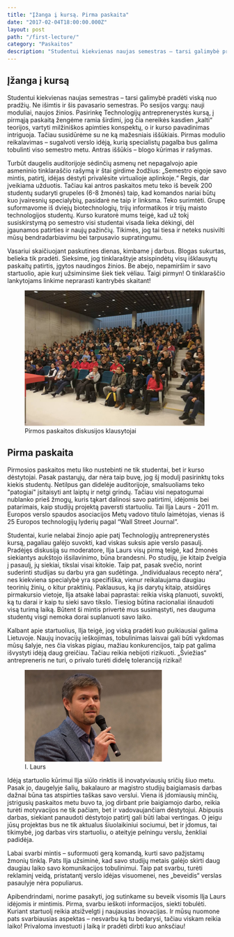 ```yaml
---
title: "Įžanga į kursą. Pirma paskaita"
date: "2017-02-04T18:00:00.000Z"
layout: post
path: "/first-lecture/"
category: "Paskaitos"
description: "Studentui kiekvienas naujas semestras – tarsi galimybė pradėti viską nuo pradžių. Ne išimtis ir šis pavasario semestras. Po sesijos vargų: nauji moduliai, naujos žinios. Pasirinkę Technologijų antreprenerystės kursą, į pirmąją paskaitą žengėme ramia širdimi, jog čia nereikės kasdien „kalti“ teorijos, vartyti milžiniškos apimties konspektų, o ir kurso pavadinimas intriguoja. Tačiau susidūrėme su ne ką mažesniais iššūkiais..."
---
```


## Įžanga į kursą

Studentui kiekvienas naujas semestras – tarsi galimybė pradėti viską nuo pradžių. Ne išimtis ir šis pavasario semestras. Po sesijos vargų: nauji moduliai, naujos žinios. Pasirinkę Technologijų antreprenerystės kursą, į pirmąją paskaitą žengėme ramia širdimi, jog čia nereikės kasdien „kalti“ teorijos, vartyti milžiniškos apimties konspektų, o ir kurso pavadinimas intriguoja. Tačiau susidūrėme su ne ką  mažesniais iššūkiais. Pirmas modulio reikalavimas – sugalvoti verslo idėją, kurią specialistų pagalba bus galima tobulinti viso semestro metu. Antras iššūkis – blogo kūrimas ir rašymas.

Turbūt daugelis auditorijoje sėdinčių asmenų net nepagalvojo apie asmeninio tinklaraščio rašymą ir štai girdime žodžius: „Semestro eigoje savo mintis, patirtį, idėjas dėstyti privalėsite virtualioje aplinkoje.“ Regis, dar įveikiama užduotis. Tačiau kai antros paskaitos metu teko iš beveik 200 studentų sudaryti grupeles (6-8 žmonės) taip, kad komandos nariai būtų kuo įvairesnių specialybių, pasidarė ne taip ir linksma. Teko surimtėti. Grupę suformavome iš dviejų biotechnologių, trijų informatikos ir trijų maisto technologijos studentų. Kurso kuratorė mums teigė, kad už tokį susiskirstymą po semestro visi studentai visada lieka dėkingi, dėl įgaunamos patirties ir naujų pažinčių. Tikimės, jog tai tiesa ir neteks nusivilti mūsų bendradarbiavimu bei tarpusavio supratingumu. 
         
Vasariui skaičiuojant paskutines dienas, kimbame į darbus. Blogas sukurtas, belieka tik pradėti. Sieksime, jog tinklaraštyje atsispindėtų visų išklausytų paskaitų patirtis, įgytos naudingos žinios. Be abejo, nepamiršim ir savo startuolio, apie kurį užsiminsime šiek tiek vėliau. Taigi pirmyn! O tinklaraščio lankytojams linkime neprarasti kantrybės skaitant!

<figure class="floatRight">
	<img style="height: 310px;" src="./students.jpg" alt="students">
	<figcaption>Pirmos paskaitos diskusijos klausytojai</figcaption>
</figure>

## Pirma paskaita

Pirmosios paskaitos metu liko nustebinti ne tik studentai, bet ir kurso dėstytojai. Pasak pastarųjų, dar nėra taip buvę, jog šį modulį pasirinktų toks kiekis studentų. Netilpus gan didelėje auditorijoje, smalsuoliams teko "patogiai" įsitaisyti ant laiptų ir netgi grindų. Tačiau visi nepatogumai nublanko prieš žmogų, kuris tąkart dalinosi savo patirtimi, idėjomis bei patarimais, kaip studijų projektą paversti startuoliu. Tai Ilja Laurs - 2011 m. Europos verslo spaudos asociacijos Metų vadovo titulo laimėtojas, vienas iš 25 Europos technologijų lyderių pagal “Wall Street Journal”. 

Studentai, kurie nelabai žinojo apie patį Technologijų antreprenerystės kursą, pagaliau galėjo suvokti, kad viskas suksis apie verslo pasaulį. Pradėjęs diskusiją su moderatore, Ilja Laurs visų pirmą teigė, kad žmonės siekiantys aukštojo išsilavinimo, būna brandesni. Po studijų, jie kitaip žvelgia į pasaulį, jų siekiai, tikslai visai kitokie. Taip pat, pasak svečio, norint suderinti studijas su darbu yra gan sudėtinga. „Individualaus recepto nėra“, nes kiekviena specialybė yra specifiška, vienur reikalaujama daugiau teorinių žinių, o kitur praktinių. Paklausus, ką jis darytų kitaip, atsidūręs pirmakursio vietoje, Ilja atsakė labai paprastai: reikia viską planuoti, suvokti, ką tu darai ir kaip tu sieki savo tikslo. Tiesiog būtina racionaliai išnaudoti visą turimą laiką.
Būtent ši mintis privertė mus susimąstyti, nes dauguma studentų visgi nemoka dorai suplanuoti savo laiko.

Kalbant apie startuolius, Ilja teigė, jog viską pradėti kuo puikiausiai galima Lietuvoje. Naujų inovacijų ieškojimas, tobulinimas laisvai gali būti vykdomas mūsų šalyje, nes čia viskas pigiau, mažiau konkurencijos, taip pat galima išvystyti idėją daug greičiau. Tačiau reikia nebijoti rizikuoti. „Šviežias“ antrepreneris ne turi, o privalo turėti didelę toleranciją rizikai!  

<figure class="floatLeft">
	<img style="height: 210px;" src="./laurs.jpg" alt="laurs">
	<figcaption>I. Laurs</figcaption>
</figure>

Idėją startuolio kūrimui Ilja siūlo rinktis iš inovatyviausių sričių šiuo metu. Pasak jo, daugelyje šalių, bakalauro ar magistro studijų baigiamasis darbas dažnai būna tas atspirties taškas savo verslui. Viena iš įdomiausių minčių, įstrigusių paskaitos metu buvo ta, jog dirbant prie baigiamojo darbo, reikia turėti motyvacijos ne tik pačiam, bet ir vadovaujančiam dėstytojui. Abipusis darbas, siekiant panaudoti dėstytojo patirtį gali būti labai vertingas. O jeigu jūsų projektas bus ne tik aktualus šiuolaikiniui sociumui, bet ir įdomus, tai tikimybė, jog darbas virs startuoliu, o ateityje pelningu verslu, ženkliai padidėja.

Labai svarbi mintis – suformuoti gerą komandą, kurti savo pažįstamų žmonių tinklą. Pats Ilja užsiminė, kad savo studijų metais galėjo skirti daug daugiau laiko savo komunikacijos tobulinimui. Taip pat svarbu, turėti reklaminį veidą, pristatantį verslo idėjas visuomenei, nes „beveidis“ verslas pasaulyje nėra populiarus.

Apibendrindami, norime pasakyti, jog sutinkame su beveik visomis Ilja Laurs idėjomis ir mintimis. Pirma, svarbu ieškoti informacijos, siekti tobulėti. Kuriant startuolį reikia atsižvelgti į naujausias inovacijas. Ir mūsų nuomone pats svarbiausias aspektas – nesvarbu ką tu bedarysi, tačiau viskam reikia laiko! Privaloma investuoti į laiką ir pradėti dirbti kuo anksčiau! 



